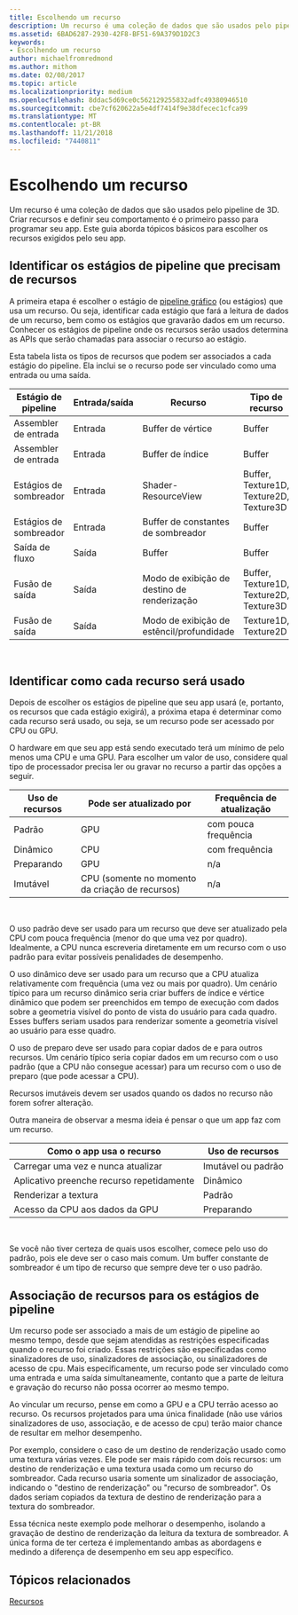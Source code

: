 ```yaml
---
title: Escolhendo um recurso
description: Um recurso é uma coleção de dados que são usados pelo pipeline de 3D.
ms.assetid: 6BAD6287-2930-42F8-BF51-69A379D1D2C3
keywords:
- Escolhendo um recurso
author: michaelfromredmond
ms.author: mithom
ms.date: 02/08/2017
ms.topic: article
ms.localizationpriority: medium
ms.openlocfilehash: 8ddac5d69ce0c562129255832adfc49380946510
ms.sourcegitcommit: cbe7cf620622a5e4df7414f9e38dfecec1cfca99
ms.translationtype: MT
ms.contentlocale: pt-BR
ms.lasthandoff: 11/21/2018
ms.locfileid: "7440811"
---
```

# <a name="choosing-a-resource"></a>Escolhendo um recurso


Um recurso é uma coleção de dados que são usados pelo pipeline de 3D. Criar recursos e definir seu comportamento é o primeiro passo para programar seu app. Este guia aborda tópicos básicos para escolher os recursos exigidos pelo seu app.

## <a name="span-ididentifybindingspanspan-ididentifybindingspanspan-ididentifybindingspanidentify-pipeline-stages-that-need-resources"></a><span id="Identify_Binding"></span><span id="identify_binding"></span><span id="IDENTIFY_BINDING"></span>Identificar os estágios de pipeline que precisam de recursos


A primeira etapa é escolher o estágio de [pipeline gráfico](graphics-pipeline.md) (ou estágios) que usa um recurso. Ou seja, identificar cada estágio que fará a leitura de dados de um recurso, bem como os estágios que gravarão dados em um recurso. Conhecer os estágios de pipeline onde os recursos serão usados determina as APIs que serão chamadas para associar o recurso ao estágio.

Esta tabela lista os tipos de recursos que podem ser associados a cada estágio do pipeline. Ela inclui se o recurso pode ser vinculado como uma entrada ou uma saída.

| Estágio de pipeline  | Entrada/saída | Recurso               | Tipo de recurso                           |
|-----------------|--------|------------------------|-----------------------------------------|
| Assembler de entrada | Entrada     | Buffer de vértice          | Buffer                                  |
| Assembler de entrada | Entrada     | Buffer de índice           | Buffer                                  |
| Estágios de sombreador   | Entrada     | Shader-ResourceView    | Buffer, Texture1D, Texture2D, Texture3D |
| Estágios de sombreador   | Entrada     | Buffer de constantes de sombreador | Buffer                                  |
| Saída de fluxo   | Saída    | Buffer                 | Buffer                                  |
| Fusão de saída   | Saída    | Modo de exibição de destino de renderização     | Buffer, Texture1D, Texture2D, Texture3D |
| Fusão de saída   | Saída    | Modo de exibição de estêncil/profundidade     | Texture1D, Texture2D                    |

 

## <a name="span-ididentifyusagespanspan-ididentifyusagespanspan-ididentifyusagespanidentify-how-each-resource-will-be-used"></a><span id="Identify_Usage"></span><span id="identify_usage"></span><span id="IDENTIFY_USAGE"></span>Identificar como cada recurso será usado


Depois de escolher os estágios de pipeline que seu app usará (e, portanto, os recursos que cada estágio exigirá), a próxima etapa é determinar como cada recurso será usado, ou seja, se um recurso pode ser acessado por CPU ou GPU.

O hardware em que seu app está sendo executado terá um mínimo de pelo menos uma CPU e uma GPU. Para escolher um valor de uso, considere qual tipo de processador precisa ler ou gravar no recurso a partir das opções a seguir.

| Uso de recursos | Pode ser atualizado por                    | Frequência de atualização |
|----------------|--------------------------------------|---------------------|
| Padrão        | GPU                                  | com pouca frequência        |
| Dinâmico        | CPU                                  | com frequência          |
| Preparando        | GPU                                  | n/a                 |
| Imutável      | CPU (somente no momento da criação de recursos) | n/a                 |

 

O uso padrão deve ser usado para um recurso que deve ser atualizado pela CPU com pouca frequência (menor do que uma vez por quadro). Idealmente, a CPU nunca escreveria diretamente em um recurso com o uso padrão para evitar possíveis penalidades de desempenho.

O uso dinâmico deve ser usado para um recurso que a CPU atualiza relativamente com frequência (uma vez ou mais por quadro). Um cenário típico para um recurso dinâmico seria criar buffers de índice e vértice dinâmico que podem ser preenchidos em tempo de execução com dados sobre a geometria visível do ponto de vista do usuário para cada quadro. Esses buffers seriam usados para renderizar somente a geometria visível ao usuário para esse quadro.

O uso de preparo deve ser usado para copiar dados de e para outros recursos. Um cenário típico seria copiar dados em um recurso com o uso padrão (que a CPU não consegue acessar) para um recurso com o uso de preparo (que pode acessar a CPU).

Recursos imutáveis devem ser usados quando os dados no recurso não forem sofrer alteração.

Outra maneira de observar a mesma ideia é pensar o que um app faz com um recurso.

| Como o app usa o recurso     | Uso de recursos       |
|---------------------------------------|----------------------|
| Carregar uma vez e nunca atualizar            | Imutável ou padrão |
| Aplicativo preenche recurso repetidamente | Dinâmico              |
| Renderizar a textura                     | Padrão              |
| Acesso da CPU aos dados da GPU                | Preparando              |

 

Se você não tiver certeza de quais usos escolher, comece pelo uso do padrão, pois ele deve ser o caso mais comum. Um buffer constante de sombreador é um tipo de recurso que sempre deve ter o uso padrão.

## <a name="span-idresourcetypesandpipelinestagesspanspan-idresourcetypesandpipelinestagesspanspan-idresourcetypesandpipelinestagesspanbinding-resources-to-pipeline-stages"></a><span id="Resource_Types_and_Pipeline_stages"></span><span id="resource_types_and_pipeline_stages"></span><span id="RESOURCE_TYPES_AND_PIPELINE_STAGES"></span>Associação de recursos para os estágios de pipeline


Um recurso pode ser associado a mais de um estágio de pipeline ao mesmo tempo, desde que sejam atendidas as restrições especificadas quando o recurso foi criado. Essas restrições são especificadas como sinalizadores de uso, sinalizadores de associação, ou sinalizadores de acesso de cpu. Mais especificamente, um recurso pode ser vinculado como uma entrada e uma saída simultaneamente, contanto que a parte de leitura e gravação do recurso não possa ocorrer ao mesmo tempo.

Ao vincular um recurso, pense em como a GPU e a CPU terrão acesso ao recurso. Os recursos projetados para uma única finalidade (não use vários sinalizadores de uso, associação, e de acesso de cpu) terão maior chance de resultar em melhor desempenho.

Por exemplo, considere o caso de um destino de renderização usado como uma textura várias vezes. Ele pode ser mais rápido com dois recursos: um destino de renderização e uma textura usada como um recurso do sombreador. Cada recurso usaria somente um sinalizador de associação, indicando o "destino de renderização" ou "recurso de sombreador". Os dados seriam copiados da textura de destino de renderização para a textura do sombreador.

Essa técnica neste exemplo pode melhorar o desempenho, isolando a gravação de destino de renderização da leitura da textura de sombreador. A única forma de ter certeza é implementando ambas as abordagens e medindo a diferença de desempenho em seu app específico.

## <a name="span-idrelated-topicsspanrelated-topics"></a><span id="related-topics"></span>Tópicos relacionados


[Recursos](resources.md)

 

 




